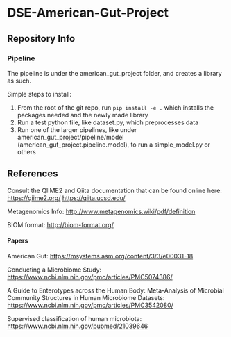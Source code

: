 # DSE-American-Gut-Project

## Repository Info

### Pipeline

The pipeline is under the american_gut_project folder, and creates a library as such.

Simple steps to install:

1. From the root of the git repo, run `pip install -e .` which installs the packages needed and the newly made library
2. Run a test python file, like dataset.py, which preprocesses data
3. Run one of the larger pipelines, like under american_gut_project/pipeline/model (american_gut_project.pipeline.model), to run a simple_model.py or others

## References

Consult the QIIME2 and Qiita documentation that can be found online here:
https://qiime2.org/
https://qiita.ucsd.edu/

Metagenomics Info: http://www.metagenomics.wiki/pdf/definition

BIOM format: http://biom-format.org/

#### Papers

American Gut: https://msystems.asm.org/content/3/3/e00031-18

Conducting a Microbiome Study: https://www.ncbi.nlm.nih.gov/pmc/articles/PMC5074386/

A Guide to Enterotypes across the Human Body: Meta-Analysis of Microbial Community Structures in Human Microbiome Datasets:
https://www.ncbi.nlm.nih.gov/pmc/articles/PMC3542080/

Supervised classification of human microbiota: https://www.ncbi.nlm.nih.gov/pubmed/21039646
